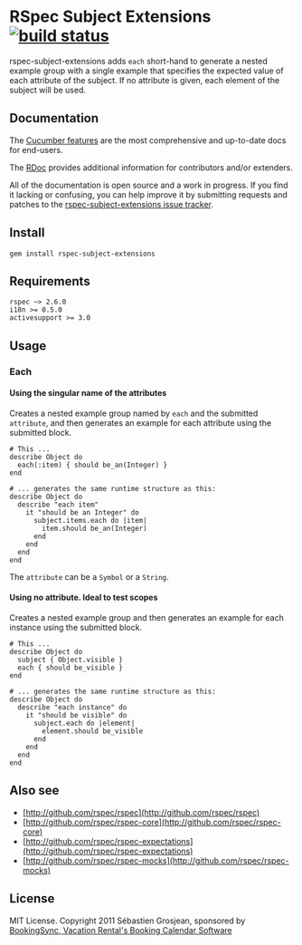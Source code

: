 # RSpec Subject Extensions [![build status](https://secure.travis-ci.org/ZenCocoon/rspec-subject-extensions.png)](http://travis-ci.org/ZenCocoon/rspec-subject-extensions)

rspec-subject-extensions adds `each` short-hand to generate a nested example group with
a single example that specifies the expected value of each attribute of the subject.
If no attribute is given, each element of the subject will be used.

## Documentation

The [Cucumber features](http://relishapp.com/ZenCocoon/rspec-subject-extensions)
are the most comprehensive and up-to-date docs for end-users.

The [RDoc](http://rubydoc.info/gems/rspec-subject-extensions/0.2.3/frames) provides
additional information for contributors and/or extenders.

All of the documentation is open source and a work in progress. If you find it
lacking or confusing, you can help improve it by submitting requests and
patches to the [rspec-subject-extensions issue
tracker](https://github.com/ZenCocoon/rspec-subject-extensions/issues).

## Install

    gem install rspec-subject-extensions

## Requirements

    rspec ~> 2.6.0
    i18n >= 0.5.0
    activesupport >= 3.0

## Usage

### Each

#### Using the singular name of the attributes

Creates a nested example group named by `each` and the submitted `attribute`,
and then generates an example for each attribute using the submitted block.

    # This ...
    describe Object do
      each(:item) { should be_an(Integer) }
    end

    # ... generates the same runtime structure as this:
    describe Object do
      describe "each item"
        it "should be an Integer" do
          subject.items.each do |item|
            item.should be_an(Integer)
          end
        end
      end
    end

The `attribute` can be a `Symbol` or a `String`.

#### Using no attribute. Ideal to test scopes

Creates a nested example group and then generates an example
for each instance using the submitted block.

    # This ...
    describe Object do
      subject { Object.visible }
      each { should be_visible }
    end

    # ... generates the same runtime structure as this:
    describe Object do
      describe "each instance" do
        it "should be visible" do
          subject.each do |element|
            element.should be_visible
          end
        end
      end
    end

## Also see

* [http://github.com/rspec/rspec](http://github.com/rspec/rspec)
* [http://github.com/rspec/rspec-core](http://github.com/rspec/rspec-core)
* [http://github.com/rspec/rspec-expectations](http://github.com/rspec/rspec-expectations)
* [http://github.com/rspec/rspec-mocks](http://github.com/rspec/rspec-mocks)

## License

MIT License. Copyright 2011 Sébastien Grosjean, sponsored by [BookingSync, Vacation Rental's Booking Calendar Software](http://www.bookingsync.com)
